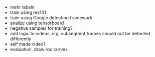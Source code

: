 - mehr labeln
- train using res101
- train using Google detection framework
- analize using tensorboard
- negative samples for training?
- add logic to videos, e.g. subsequent frames should not be detected differently
- self made video?
- evaluation, draw roc curves
